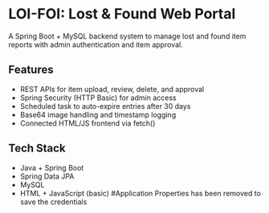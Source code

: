 # LOI-FOI: Lost & Found Web Portal

A Spring Boot + MySQL backend system to manage lost and found item reports with admin authentication and item approval.

## Features

- REST APIs for item upload, review, delete, and approval
- Spring Security (HTTP Basic) for admin access
- Scheduled task to auto-expire entries after 30 days
- Base64 image handling and timestamp logging
- Connected HTML/JS frontend via fetch()

## Tech Stack

- Java + Spring Boot
- Spring Data JPA
- MySQL
- HTML + JavaScript (basic)
#Application Properties has been removed to save the credentials
